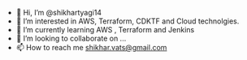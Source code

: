 - 👋 Hi, I’m @shikhartyagi14
- 👀 I’m interested in AWS, Terraform, CDKTF and Cloud technolgies.
- 🌱 I’m currently learning AWS , Terraform and Jenkins 
- 💞️ I’m looking to collaborate on ...
- 📫 How to reach me shikhar.vats@gmail.com

<!---
shikhartyagi14/shikhartyagi14 is a ✨ special ✨ repository because its `README.md` (this file) appears on your GitHub profile.
You can click the Preview link to take a look at your changes.
--->
